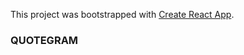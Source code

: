 This project was bootstrapped with [Create React App](https://github.com/facebook/create-react-app).

### QUOTEGRAM